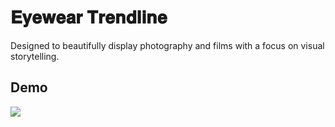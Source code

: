 # 𝐄𝐲𝐞𝐰𝐞𝐚𝐫 𝐓𝐫𝐞𝐧𝐝𝐥𝐢𝐧𝐞

Designed to beautifully display photography and films with a focus on visual storytelling.

 ## Demo
![](https://media.licdn.com/dms/image/v2/D5622AQHN9Vfh8eIC0Q/feedshare-shrink_2048_1536/feedshare-shrink_2048_1536/0/1732802804706?e=1735776000&v=beta&t=Ug0XfpRvZNf6MF0HwjjsojyPXByRlQgix-_8rW8qPLM)
